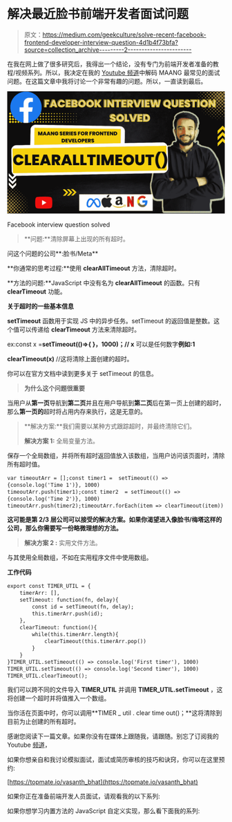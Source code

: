 # 解决最近脸书前端开发者面试问题

> 原文：<https://medium.com/geekculture/solve-recent-facebook-frontend-developer-interview-question-4d1b4f73bfa?source=collection_archive---------2----------------------->

在我在网上做了很多研究后，我得出一个结论，没有专门为前端开发者准备的教程/视频系列。所以，我决定在我的 [Youtube 频道](https://www.youtube.com/results?search_query=uncommon+geeks)中解码 MAANG 最常见的面试问题。在这篇文章中我将讨论一个非常有趣的问题。所以，一直读到最后。

![](img/0ea215d5ababd7beab9507f0b96a3fb3.png)

Facebook interview question solved

> **问题:**清除屏幕上出现的所有超时。

问这个问题的公司**:脸书/Meta**

**你通常的思考过程:**使用 **clearAllTimeout** 方法，清除超时。

**方法的问题:**JavaScript 中没有名为 **clearAllTimeout** 的函数。只有 **clearTimeout** 功能。

**关于超时的一些基本信息**

**setTimeout** 函数用于实现 JS 中的异步任务。setTimeout 的返回值是整数。这个值可以传递给 **clearTimeout** 方法来清除超时。

ex:const x =**setTimeout(()=>{ }，1000)；// x** 可以是任何数字**例如:1**

**clearTimeout(x)** //这将清除上面创建的超时。

你可以在官方文档中读到更多关于 setTimeout 的信息。

> **为什么这个问题很重要**

当用户从**第一页**导航到**第二页**并且在用户导航到**第二页**后在第一页上创建的超时，那么**第一页的**超时将占用内存来执行，这是无意的。

> **解决方案:**我们需要以某种方式跟踪超时，并最终清除它们。
> 
> **解决方案 1:** 全局变量方法。

保存一个全局数组，并将所有超时返回值放入该数组，当用户访问该页面时，清除所有超时值。

```
var timeoutArr = [];const timer1 =  setTimeout(() => {console.log('Time 1')}, 1000)
timeoutArr.push(timer1);const timer2  = setTimeout(() => {console.log('Time 2')}, 1000)
timeoutArr.push(timer2);timeoutArr.forEach(item => clearTimeout(item))
```

**这可能是第 2/3 层公司可以接受的解决方案。如果你渴望进入像脸书/梅塔这样的公司，那么你需要写一份略微理想的方法。**

> **解决方案 2 :** 实用文件方法。

与其使用全局数组，不如在实用程序文件中使用数组。

**工作代码**

```
export const TIMER_UTIL = {
    timerArr: [],
    setTimeout: function(fn, delay){
        const id = setTimeout(fn, delay);
        this.timerArr.push(id);
    },
    clearTimeout: function(){
        while(this.timerArr.length){
            clearTimeout(this.timerArr.pop())
        }
    }
}TIMER_UTIL.setTimeout(() => console.log('First timer'), 1000)
TIMER_UTIL.setTimeout(() => console.log('Second timer'), 1000)
TIMER_UTIL.clearTimeout();
```

我们可以跨不同的文件导入 **TIMER_UTIL** 并调用 **TIMER_UTIL.setTimeout** ，这将创建一个超时并将值推入一个数组。

当你活在页面中时，你可以调用**TIMER _ util . clear time out()；**这将清除到目前为止创建的所有超时。

感谢您阅读下一篇文章。如果你没有在媒体上跟随我，请跟随。别忘了订阅我的 Youtube [频道](https://www.youtube.com/channel/UCSCNvSCk_Z9mBvUM-FJexRg/videos)，

如果你想亲自和我讨论模拟面试，面试或简历审核的技巧和诀窍，你可以在这里预约:

[https://topmate.io/vasanth_bhat](https://topmate.io/vasanth_bhat)

如果你正在准备前端开发人员面试，请观看我的以下系列:

如果你想学习内置方法的 JavaScript 自定义实现，那么看下面我的系列: